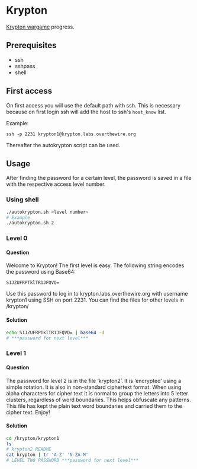 # Krypton

[Krypton wargame](https://overthewire.org/wargames/krypton/) progress.

## Prerequisites

- ssh
- sshpass
- shell

## First access

On first access you will use the default path with ssh. This is necessary
because on first login ssh will add the host to ssh's `host_know` list.

Example:
```
ssh -p 2231 krypton1@krypton.labs.overthewire.org
```

Thereafter the autokrypton script can be used.


## Usage

After finding the password for a certain level, the password is saved in a file
with the respective access level number.

### Using shell

```bash
./autokrypton.sh <level number>
# Example
./autokrypton.sh 2
```

### Level 0

#### Question

Welcome to Krypton! The first level is easy. The following string encodes the
password using Base64:

```
S1JZUFRPTklTR1JFQVQ=
```

Use this password to log in to krypton.labs.overthewire.org with username
krypton1 using SSH on port 2231. You can find the files for other levels in
/krypton/

#### Solution

```bash
echo S1JZUFRPTklTR1JFQVQ= | base64 -d
# ***password for next level***
```

### Level 1

#### Question

The password for level 2 is in the file ‘krypton2’. It is ‘encrypted’
using a simple rotation. It is also in non-standard ciphertext format. When
using alpha characters for cipher text it is normal to group the letters into
5 letter clusters, regardless of word boundaries. This helps obfuscate any
patterns. This file has kept the plain text word boundaries and carried them to
the cipher text. Enjoy!

#### Solution

```bash
cd /krypton/krypton1
ls
# krypton2 README
cat krypton | tr 'A-Z' 'N-ZA-M'
# LEVEL TWO PASSWORD ***password for next level***
```
